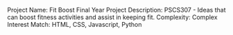 Project Name: Fit Boost
Final Year Project
Description: PSCS307 - Ideas that can boost fitness activities and assist in keeping fit.
Complexity: Complex
Interest Match: HTML, CSS, Javascript, Python
